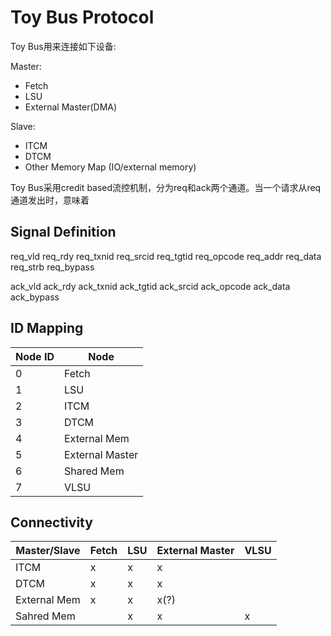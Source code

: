 

# Toy Bus Protocol

Toy Bus用来连接如下设备:

Master:

- Fetch
- LSU
- External Master(DMA)

Slave:

- ITCM
- DTCM
- Other Memory Map (IO/external memory)

Toy Bus采用credit based流控机制，分为req和ack两个通道。当一个请求从req通道发出时，意味着


## Signal Definition


req_vld
req_rdy
req_txnid
req_srcid
req_tgtid
req_opcode
req_addr
req_data
req_strb
req_bypass


ack_vld
ack_rdy
ack_txnid
ack_tgtid
ack_srcid
ack_opcode
ack_data
ack_bypass

## ID Mapping

| Node ID  | Node               |
|----------|--------------------|
| 0        | Fetch              |
| 1        | LSU                |
| 2        | ITCM               |
| 3        | DTCM               |
| 4        | External Mem       |
| 5        | External Master    |
| 6        | Shared Mem         |
| 7        | VLSU               |

## Connectivity

| Master/Slave | Fetch | LSU | External Master | VLSU |
| -------------|-------|-----|-----------------|------|
| ITCM         |   x   |  x  |       x         |      |
| DTCM         |   x   |  x  |       x         |      |
| External Mem |   x   |  x  |       x(?)      |      |
| Sahred Mem   |       |  x  |       x         |  x   |